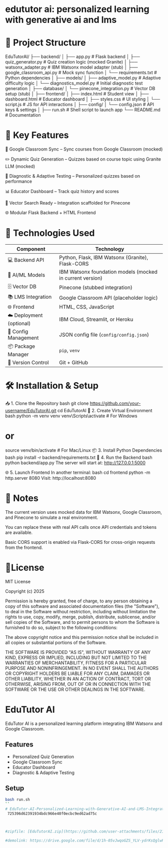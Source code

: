 # edututor ai: personalized learning with generative ai and lms



# 📁 Project Structure


EduTutorAI/
├── backend/
│   ├── app.py                   # Flask backend
│   ├── quiz_generator.py        # Quiz creation logic (mocked Granite)
│   ├── watsonx_adapter.py       # IBM Watsonx model adapter (stub)
│   ├── google_classroom_api.py  # Mock sync function
│   └── requirements.txt         # Python dependencies
│
├── models/
│   ├── adaptive_model.py        # Adaptive difficulty logic
│   └── diagnostics_model.py     # Initial diagnostic test generation
│
├── database/
│   └── pinecone_integration.py  # Vector DB setup (stub)
│
├── frontend/
│   ├── index.html               # Student view
│   ├── dashboard.html           # Educator dashboard
│   ├── styles.css               # UI styling
│   └── script.js                # JS for API interactions
│
├── config/
│   └── config.json              # API keys & settings
│
├── run.sh                       # Shell script to launch app
└── README.md                    # Documentation

# 📌 Key Features
🔄 Google Classroom Sync – Sync courses from Google Classroom (mocked)

✏️ Dynamic Quiz Generation – Quizzes based on course topic using Granite LLM (mocked)

🎯 Diagnostic & Adaptive Testing – Personalized quizzes based on performance

📊 Educator Dashboard – Track quiz history and scores

🧠 Vector Search Ready – Integration scaffolded for Pinecone

🌐 Modular Flask Backend + HTML Frontend

# 🔧 Technologies Used
| Component                | Technology                                                |
| ------------------------ | --------------------------------------------------------- |
| 💻 Backend API           | Python, Flask, IBM Watsonx (Granite), Flask-CORS          |
| 🧠 AI/ML Models          | IBM Watsonx foundation models (mocked in current version) |
| 🗄️ Vector DB            | Pinecone (stubbed integration)                            |
| 📚 LMS Integration       | Google Classroom API (placeholder logic)                  |
| 🌐 Frontend              | HTML, CSS, JavaScript                                     |
| ☁️ Deployment (optional) | IBM Cloud, Streamlit, or Heroku                           |
| 🔑 Config Management     | JSON config file (`config/config.json`)                   |
| 📦 Package Manager       | `pip`, `venv`                                             |
| 📁 Version Control       | Git + GitHub                                              |

# 🛠️ Installation & Setup
📥 1. Clone the Repository
bash
git clone https://github.com/your-username/EduTutorAI.git
cd EduTutorAI
🧪 2. Create Virtual Environment
bash
python -m venv venv
venv\Scripts\activate    # For Windows
# or
source venv/bin/activate  # For Mac/Linux
📦 3. Install Python Dependencies
bash
pip install -r backend/requirements.txt
🚀 4. Run the Backend
bash
python backend/app.py
The server will start at: http://127.0.0.1:5000

🌐 5. Launch Frontend
In another terminal:
bash
cd frontend
python -m http.server 8080
Visit: http://localhost:8080

# 🧠 Notes
The current version uses mocked data for IBM Watsonx, Google Classroom, and Pinecone to simulate a real environment.

You can replace these with real API calls once API credentials and tokens are available.

Basic CORS support is enabled via Flask-CORS for cross-origin requests from the frontend.

# 📄License
MIT License

Copyright (c) 2025 

Permission is hereby granted, free of charge, to any person obtaining a copy
of this software and associated documentation files (the "Software"), to deal
in the Software without restriction, including without limitation the rights
to use, copy, modify, merge, publish, distribute, sublicense, and/or sell
copies of the Software, and to permit persons to whom the Software is
furnished to do so, subject to the following conditions:

The above copyright notice and this permission notice shall be included in all
copies or substantial portions of the Software.

THE SOFTWARE IS PROVIDED "AS IS", WITHOUT WARRANTY OF ANY KIND, EXPRESS OR
IMPLIED, INCLUDING BUT NOT LIMITED TO THE WARRANTIES OF MERCHANTABILITY,
FITNESS FOR A PARTICULAR PURPOSE AND NONINFRINGEMENT. IN NO EVENT SHALL THE
AUTHORS OR COPYRIGHT HOLDERS BE LIABLE FOR ANY CLAIM, DAMAGES OR OTHER
LIABILITY, WHETHER IN AN ACTION OF CONTRACT, TORT OR OTHERWISE, ARISING FROM,
OUT OF OR IN CONNECTION WITH THE SOFTWARE OR THE USE OR OTHER DEALINGS IN THE
SOFTWARE.


# EduTutor AI

EduTutor AI is a personalized learning platform integrating IBM Watsonx and Google Classroom.

## Features
- Personalized Quiz Generation
- Google Classroom Sync
- Educator Dashboard
- Diagnostic & Adaptive Testing

## Setup
```bash
bash run.sh
``
# EduTutor-AI-Personalized-Learning-with-Generative-AI-and-LMS-Integration
 725396d62391934bdc966e40f0ecbc9ed62ad75c



#zipfile: [EduTutorAI.zip](https://github.com/user-attachments/files/21325237/EduTutorAI.zip)

#demolink: https://drive.google.com/file/d/1h-05vJwqoGZS_YLV-ydrKsQglwP3ZKhC/view?usp=sharing
